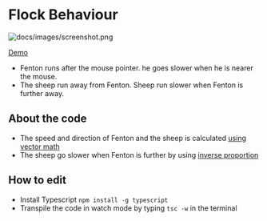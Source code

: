 # Flock Behaviour

![docs/images/screenshot.png](screenshot.png)

[Demo](link.html)

- Fenton runs after the mouse pointer. he goes slower when he is nearer the mouse.
- The sheep run away from Fenton. Sheep run slower when Fenton is further away.

## About the code

- The speed and direction of Fenton and the sheep is calculated [using vector math](https://www.mathsisfun.com/algebra/vectors.html)
- The sheep go slower when Fenton is further by using [inverse proportion](https://www.mathsisfun.com/algebra/directly-inversely-proportional.html)

## How to edit

- Install Typescript `npm install -g typescript`
- Transpile the code in watch mode by typing `tsc -w` in the terminal